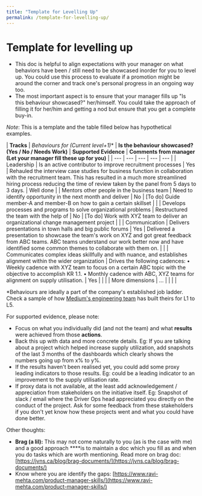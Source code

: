 ```yaml
---
title: "Template for Levelling Up"
permalink: /template-for-levelling-up/
---
```

# Template for levelling up

- This doc is helpful to align expectations with your manager on what behaviors have been / still need to be showcased inorder for you to level up. You could use this process to evaluate if a promotion might be around the corner and track one's personal progress in an ongoing way too.
- The most important aspect is to ensure that your manager fills up "Is this behaviour showcased?" her/himself. You could take the approach of filling it for her/him and getting a nod but ensure that you get a complete buy-in.

*Note*: This is a template and the table filled below has hypothetical examples.

| **Tracks** | **Behaviours* for (Current level+1)** | **Is the behaviour showcased?**
**(Yes / No / Needs Work)** | **Supported Evidence**  | **Comments from manager (Let your manager fill these up for you)** |
| --- | --- | --- | --- | --- |
| Leadership | Is an active contributor to improve recruitment processes | Yes | Rehauled the interview case studies for business function in collaboration with the recruitment team. This has resulted in a much more streamlined hiring process reducing the time of review taken by the panel from 5 days to 3 days. | Well done |
| Mentors other people in the business team | Need to identify opportunity in the next month and deliver | No | [To do] Guide member-A and member-B on how to gain a certain skillset |  |
| Develops processes and programs to solve organizational problems | Restructured the team with the help of | No | [To do] Work with XYZ team to deliver an organizational change management project |  |
| Communication | Delivers presentations in town halls and big public forums | Yes | Delivered a presentation to showcase the team's work on XYZ and got great feedback from ABC teams. ABC teams understand our work better now and have identified some common themes to collaborate with them on. |  |
| Communicates complex ideas skillfully and with nuance, and establishes alignment within the wider organization | Drives the following cadences:
• Weekly cadence with XYZ team to focus on a certain ABC topic with the objective to accomplish KR 1.1.
• Monthly cadence with ABC, XYZ teams for alignment on supply utilisation. | Yes |  |  |
| More dimensions | … |  |  |  |

*Behaviours are ideally a part of the company's established job ladder. Check a sample of how [Medium's engineering team](https://docs.google.com/spreadsheets/d/1EO-Dbsayn8Nz9Ii3MKcwRbt-EIJ2MjQdpoyhh0tBdZk/edit#gid=1098466721) has built theirs for L1 to L5. 

For supported evidence, please note:

- Focus on what you individually did (and not the team) and what **results** were achieved from those **actions**.
- Back this up with data and more concrete details. Eg: If you are talking about a project which helped increase supply utilization, add snapshots of the last 3 months of the dashboards which clearly shows the numbers going up from x% to y%.
- If the results haven't been realised yet, you could add some proxy leading indicators to those results. Eg: could be a leading indicator to an improvement to the supply utilisation rate.
- If proxy data is not available, at the least add acknowledgement / appreciation from stakeholders on the initiative itself. Eg: Snapshot of slack / email where the Driver Ops head appreciated you directly on the conduct of the project. Ask for some feedback from these stakeholders if you don't yet know how these projects went and what you could have done better.

Other thoughts:

- **Brag (a lil):** This may not come naturally to you (as is the case with me) and a good approach ****is to maintain a doc which you fill as and when you do tasks which are worth mentioning. Read more on brag doc: [https://jvns.ca/blog/brag-documents/](https://jvns.ca/blog/brag-documents/)
- Know where you are identify the gaps: [https://www.ravi-mehta.com/product-manager-skills/](https://www.ravi-mehta.com/product-manager-skills/)